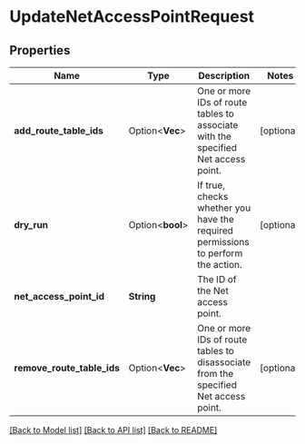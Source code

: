 # UpdateNetAccessPointRequest

## Properties

Name | Type | Description | Notes
------------ | ------------- | ------------- | -------------
**add_route_table_ids** | Option<**Vec<String>**> | One or more IDs of route tables to associate with the specified Net access point. | [optional]
**dry_run** | Option<**bool**> | If true, checks whether you have the required permissions to perform the action. | [optional]
**net_access_point_id** | **String** | The ID of the Net access point. | 
**remove_route_table_ids** | Option<**Vec<String>**> | One or more IDs of route tables to disassociate from the specified Net access point. | [optional]

[[Back to Model list]](../README.md#documentation-for-models) [[Back to API list]](../README.md#documentation-for-api-endpoints) [[Back to README]](../README.md)


